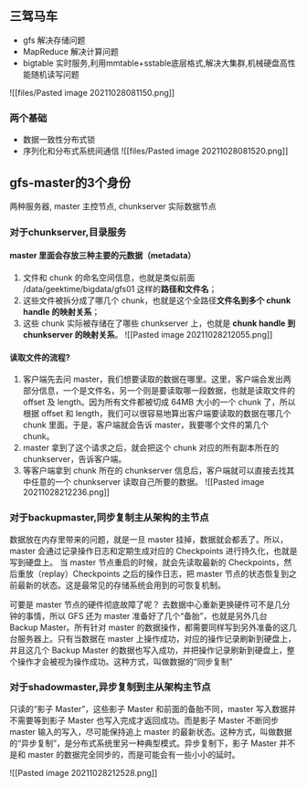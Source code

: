 ## 三驾马车
- gfs 解决存储问题
- MapReduce 解决计算问题
- bigtable 实时服务,利用mmtable+sstable底层格式,解决大集群,机械硬盘高性能随机读写问题

![[files/Pasted image 20211028081150.png]]
### 两个基础
- 数据一致性分布式锁
- 序列化和分布式系统间通信
![[files/Pasted image 20211028081520.png]]

## gfs-master的3个身份
两种服务器, master 主控节点, chunkserver 实际数据节点
### 对于chunkserver,目录服务
#### master 里面会存放三种主要的元数据（metadata）
1. 文件和 chunk 的命名空间信息，也就是类似前面 /data/geektime/bigdata/gfs01 这样的**路径和文件名**；
2. 这些文件被拆分成了哪几个 chunk，也就是这个全路径**文件名到多个 chunk handle 的映射关系**；
3. 这些 chunk 实际被存储在了哪些 chunkserver 上，也就是 **chunk handle 到 chunkserver 的映射关系**。
![[Pasted image 20211028212055.png]]
#### 读取文件的流程?
1. 客户端先去问 master，我们想要读取的数据在哪里。这里，客户端会发出两部分信息，一个是文件名，另一个则是要读取哪一段数据，也就是读取文件的 offset 及 length。因为所有文件都被切成 64MB 大小的一个 chunk 了，所以根据 offset 和 length，我们可以很容易地算出客户端要读取的数据在哪几个 chunk 里面。于是，客户端就会告诉 master，我要哪个文件的第几个 chunk。
2. master 拿到了这个请求之后，就会把这个 chunk 对应的所有副本所在的 chunkserver，告诉客户端。
3. 等客户端拿到 chunk 所在的 chunkserver 信息后，客户端就可以直接去找其中任意的一个 chunkserver 读取自己所要的数据。
![[Pasted image 20211028212236.png]]

### 对于backupmaster,同步复制主从架构的主节点
数据放在内存里带来的问题，就是一旦 master 挂掉，数据就会都丢了。所以，master 会通过记录操作日志和定期生成对应的 Checkpoints 进行持久化，也就是写到硬盘上。
当 master 节点重启的时候，就会先读取最新的 Checkpoints，然后重放（replay）Checkpoints 之后的操作日志，把 master 节点的状态恢复到之前最新的状态。这是最常见的存储系统会用到的可恢复机制。

可要是 master 节点的硬件彻底故障了呢？
去数据中心重新更换硬件可不是几分钟的事情，所以 GFS 还为 master 准备好了几个“备胎”，也就是另外几台 Backup Master。所有针对 master 的数据操作，都需要同样写到另外准备的这几台服务器上。只有当数据在 master 上操作成功，对应的操作记录刷新到硬盘上，并且这几个 Backup Master 的数据也写入成功，并把操作记录刷新到硬盘上，整个操作才会被视为操作成功。这种方式，叫做数据的“同步复制”

### 对于shadowmaster,异步复制到主从架构主节点
只读的“影子 Master”，这些影子 Master 和前面的备胎不同，master 写入数据并不需要等到影子 Master 也写入完成才返回成功。而是影子 Master 不断同步 master 输入的写入，尽可能保持追上 master 的最新状态。这种方式，叫做数据的“异步复制”，是分布式系统里另一种典型模式。异步复制下，影子 Master 并不是和 master 的数据完全同步的，而是可能会有一些小小的延时。

![[Pasted image 20211028212528.png]]